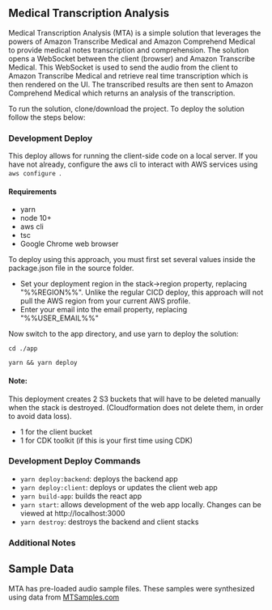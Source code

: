 
## Medical Transcription Analysis

Medical Transcription Analysis (MTA) is a simple solution that leverages the powers of Amazon Transcribe Medical and Amazon Comprehend Medical to provide medical notes transcription and comprehension. The solution opens a WebSocket between the client (browser) and Amazon Transcribe Medical. This WebSocket is used to send the audio from the client to Amazon Transcribe Medical and retrieve real time transcription which is then rendered on the UI. The transcribed results are then sent to Amazon Comprehend Medical which returns an analysis of the transcription.

To run the solution, clone/download the project. To deploy the solution follow the steps below:

### Development Deploy

This deploy allows for running the client-side code on a local server. If you have not already, configure the aws cli to interact with AWS services using ```aws configure ```.

#### Requirements
* yarn
* node 10+
* aws cli
* tsc
* Google Chrome web browser


To deploy using this approach, you must first set several values inside the package.json file in the source folder.

* Set your deployment region in the stack->region property, replacing "%%REGION%%". Unlike the regular CICD deploy, this approach will not pull the AWS region from your current AWS profile.
* Enter your email into the email property, replacing "%%USER_EMAIL%%"

Now switch to the app directory, and use yarn to deploy the solution:
```
cd ./app
```
```
yarn && yarn deploy
```
#### Note:

This deployment creates 2 S3 buckets that will have to be deleted manually when the stack is destroyed. (Cloudformation does not delete them, in order to avoid data loss).
* 1 for the client bucket
* 1 for CDK toolkit (if this is your first time using CDK)

### Development Deploy Commands

* ```yarn deploy:backend```: deploys the backend app
* ```yarn deploy:client```: deploys or updates the client web app
* ```yarn build-app```: builds the react app    
* ```yarn start```: allows development of the web app locally. Changes can be viewed at http://localhost:3000
* ```yarn destroy```: destroys the backend and client stacks

### Additional Notes

## Sample Data

MTA has pre-loaded audio sample files. These samples were synthesized using data from [MTSamples.com](https://www.mtsamples.com/)
